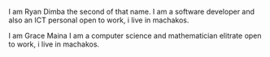 I am Ryan Dimba the second of that name.
I am a software developer and also an ICT personal open to work, i live in machakos.



I am Grace Maina 
I am a computer science and mathematician elitrate open to work, i live in machakos. 